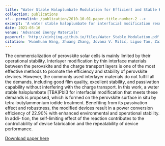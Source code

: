 ```yaml
---
title: "Water Stable Haloplumbate Modulation for Efficient and Stable Hybrid Perovskite Photovoltaics"
collection: publications
<!-- permalink: /publication/2010-10-01-paper-title-number-2 -->
excerpt: 'A water stable haloplumbate for interfacial modification results in a power conversion efficiency of 22.90% with enhanced environmental and operational stability'
date: 2021-05-16
venue: 'Advanced Energy Materials'
paperurl: 'http://xinhjing.github.io/files/Water_Stable_Modulation.pdf'
citation: 'Huanhuan Wang, Zhuang Zhang, Jovana V. Milić, Liguo Tan, Zaiwei Wang, Rong Chen, Xin Jing, Chenyi Yi, Yi Ding, Yuelong Li, Ying Zhao, Xiaodan Zhang, Anders Hagfeldt, Michael Grätzel, and Jingshan Luo*. (2021). &quot;Water Stable Haloplumbate Modulation for Efficient and Stable Hybrid Perovskite Photovoltaics.&quot; <i>Advanced Energy Materials</i>. 11(25).'
---
```

The commercialization of perovskite solar cells is mainly limited by their operational stability. Interlayer modification by thin interface materials between the perovskite and the charge transport layers is one of the most effective methods to promote the efficiency and stability of perovskite devices. However, the commonly used interlayer materials do not fulfill all the demands, including good film quality, excellent stability, and passivation capability without interfering with the charge transport. In this work, a water stable haloplumbate [TBA]PbI3 for interfacial modification that meets these demands is proposed, which is formed on the perovskite surface in situ by tetra-butylammonium iodide treatment. Benefiting from its passivation effect and robustness, the modified devices result in a power conversion efficiency of 22.90% with enhanced environmental and operational stability. In addi- tion, the self-limiting effect of the reaction contributes to the controllability of device fabrication and the repeatability of device performance.

[Download paper here](http://xinhjing.github.io/files/Water_Stable_Modulation.pdf)

<!-- Recommended citation: Your Name, You. (2010). "Paper Title Number 2." <i>Journal 1</i>. 1(2). -->
